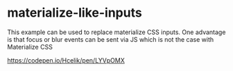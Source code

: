 # materialize-like-inputs


This example can be used to replace materialize CSS inputs. One advantage is that focus or blur events can be sent via JS which is not the case with Materialize CSS


https://codepen.io/Hcelik/pen/LYVpOMX
